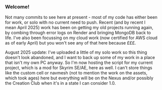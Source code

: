 ### Welcome!

Not many commits to see here at present - most of my code has either been for work, or solo with no current need to push. Recent (and by recent I mean April 2025) work has been on getting my old projects running again, by combing through error logs on Render and bringing MongoDB back to life. I've also been focussing on my cloud work (now certified for AWS cloud as of early April) but you won't see any of that here because £££.

August 2025 update: I've uploaded a little of my solo work so this thing doesn't look abandoned, and I want to back up some of my work in a place that isn't my own PC anyway. So I'm now hosting the script for my current project, which is a mod for Skyrim SE/AE, here as well. I can't store things like the custom cell or navmesh (not to mention the work on the assets, which took ages) here but everything will be on the Nexus and/or possibly the Creation Club when it's in a state I can consider 1.0.

<!--
**James-VT/James-VT** is a ✨ _special_ ✨ repository because its `README.md` (this file) appears on your GitHub profile.

👋

Here are some ideas to get you started:

- 🔭 I’m currently working on ...
- 🌱 I’m currently learning ...
- 👯 I’m looking to collaborate on ...
- 🤔 I’m looking for help with ...
- 💬 Ask me about ...
- 📫 How to reach me: ...
- 😄 Pronouns: ...
- ⚡ Fun fact: ...
-->

